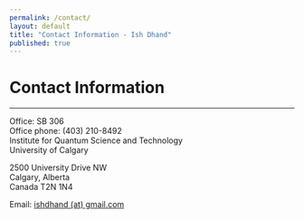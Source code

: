 ```yaml
---
permalink: /contact/
layout: default
title: "Contact Information - Ish Dhand"
published: true
---
```



# Contact Information 
------------
Office: SB 306  
Office phone: (403) 210-8492  
Institute for Quantum Science and Technology  
University of Calgary

2500 University Drive NW  
Calgary, Alberta  
Canada T2N 1N4

Email: [ishdhand (at) gmail.com](http://scr.im/dhand)

